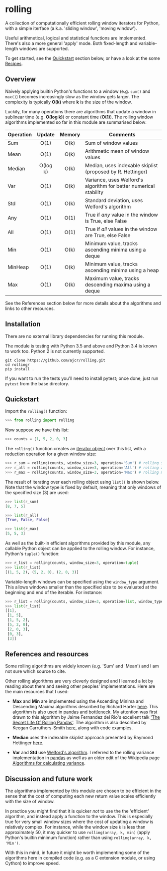 # rolling

A collection of computationally efficient rolling window iterators for Python, with a simple iterface (a.k.a. 'sliding window', 'moving window').

Useful arithmetical, logical and statistical functions are implemented. There's also a more general 'apply' mode. Both fixed-length and variable-length windows are supported.

To get started, see the [Quickstart](https://github.com/ajcr/rolling#quickstart) section below, or have a look at the some [Recipes](https://github.com/ajcr/rolling/blob/master/doc/recipes.md).

## Overview

Naively applying builtin Python's functions to a window (e.g. `sum()` and `max()`) becomes increasingly slow as the window gets larger. The complexity is typically **O(k)** where **k** is the size of the window.

Luckily, for many operations there are algorithms that update a window in sublinear time (e.g. **O(log k)**) or constant time (**O(1)**). The rolling window algorithms implemented so far in this module are summarised below:

| Operation        | Update   | Memory | Comments |
| ---------------- |:--------:|:------:|-----------------------------|
| Sum              | O(1)     | O(k)   | Sum of window values |
| Mean             | O(1)     | O(k)   | Arithmetic mean of window values |
| Median           | O(log k) | O(k)   | Median, uses indexable skiplist (proposed by R. Hettinger) |
| Var              | O(1)     | O(k)   | Variance, uses Welford's algorithm for better numerical stability |
| Std              | O(1)     | O(k)   | Standard deviation, uses Welford's algorithm |
| Any              | O(1)     | O(1)   | True if *any* value in the window is True, else False |
| All              | O(1)     | O(1)   | True if *all* values in the window are True, else False |
| Min              | O(1)     | O(k)   | Minimum value, tracks ascending minima using a deque |
| MinHeap          | O(1)     | O(k)   | Minimum value, tracks ascending minima using a heap |
| Max              | O(1)     | O(k)   | Maximum value, tracks descending maxima using a deque |

See the References section below for more details about the algorithms and links to other resources.

## Installation

There are no external library dependencies for running this module.

The module is testing with Python 3.5 and above and Python 3.4 is known to work too. Python 2 is not currently supported.

```
git clone https://github.com/ajcr/rolling.git
cd rolling/
pip install .
```
If you want to run the tests you'll need to install pytest; once done, just run `pytest` from the base directory.

## Quickstart

Import the `rolling()` function:
```python
>>> from rolling import rolling
```
Now suppose we have this list:
```python
>>> counts = [1, 5, 2, 0, 3]
```
The `rolling()` function creates an [iterator object](https://docs.python.org/3/library/stdtypes.html#iterator-types) over this list, with a reduction operation for a given window size:
```python
>>> r_sum = rolling(counts, window_size=3, operation='Sum') # rolling sum
>>> r_all = rolling(counts, window_size=3, operation='All') # rolling all
>>> r_max = rolling(counts, window_size=3, operation='Max') # rolling max
```
The result of iterating over each rolling object using `list()` is shown below. Note that the window type is fixed by default, meaning that only windows of the specified size (3) are used:
```python
>>> list(r_sum)
[8, 7, 5]

>>> list(r_all)
[True, False, False]

>>> list(r_max)
[5, 5, 3]
```
As well as the built-in efficient algorithms provided by this module, any callable Python object can be applied to the rolling window. For instance, Python's `tuple()` function:
```python
>>> r_list = rolling(counts, window_size=3, operation=tuple)
>>> list(r_list)
[(1, 5, 2), (5, 2, 0), (2, 0, 3)]
```

Variable-length windows can be specified using the `window_type` argument. This allows windows smaller than the specified size to be evaluated at the beginning and end of the iterable. For instance:
```python
>>> r_list = rolling(counts, window_size=3, operation=list, window_type='variable')
>>> list(r_list)
[[1],
 [1, 5],
 [1, 5, 2],
 [5, 2, 0],
 [2, 0, 3],
 [0, 3],
 [3]]
```
## References and resources

Some rolling algorithms are widely known (e.g. 'Sum' and 'Mean') and I am not sure which source to cite.

Other rolling algorithms are very cleverly designed and I learned a lot by reading about them and seeing other peoples' implementations. Here are the main resources that I used:

- **Max** and **Min** are implemented using the Ascending Minima and Descending Maxima algorithms described by Richard Harter [here](http://www.richardhartersworld.com/cri/2001/slidingmin.html). This algorithm is also used in [pandas](http://pandas.pydata.org/) and [bottleneck](https://github.com/kwgoodman/bottleneck). My attention was first drawn to this algorithm by Jaime Fernandez del Rio's excellent talk ['The Secret Life Of Rolling Pandas'](https://www.youtube.com/watch?v=XM_r5La-1tA). The algorithm is also described by Keegan Carruthers-Smith [here](https://people.cs.uct.ac.za/~ksmith/articles/sliding_window_minimum.html), along with code examples.

- **Median** uses the indexable skiplist approach presented by Raymond Hettinger [here](http://code.activestate.com/recipes/577073/).

- **Var** and **Std** use [Welford's algorithm](https://en.wikipedia.org/wiki/Algorithms_for_calculating_variance#On-line_algorithm). I referred to the rolling variance implementation in [pandas](https://github.com/pandas-dev/pandas/blob/master/pandas/_libs/window.pyx#L635-L784) as well as an older edit of the Wikipedia page [Algorithms for calculating variance](https://en.wikipedia.org/w/index.php?title=Algorithms_for_calculating_variance&oldid=617145179).


## Discussion and future work

The algorithms implemented by this module are chosen to be efficient in the sense that the cost of computing each new return value scales efficiently with the size of window.

In practice you might find that it is quicker *not* to use the the 'efficient' algorithm, and instead apply a function to the window. This is especially true for very small window sizes where the cost of updating a window is relatively complex. For instance, while the window size `k` is less than approximately 50, it may quicker to use `rolling(array, k, min)` (apply Python's builtin minimum function) rather than using `rolling(array, k, 'Min')`.

With this in mind, in future it might be worth implementing some of the algorithms here in compiled code (e.g. as a C extension module, or using Cython) to improve speed.
